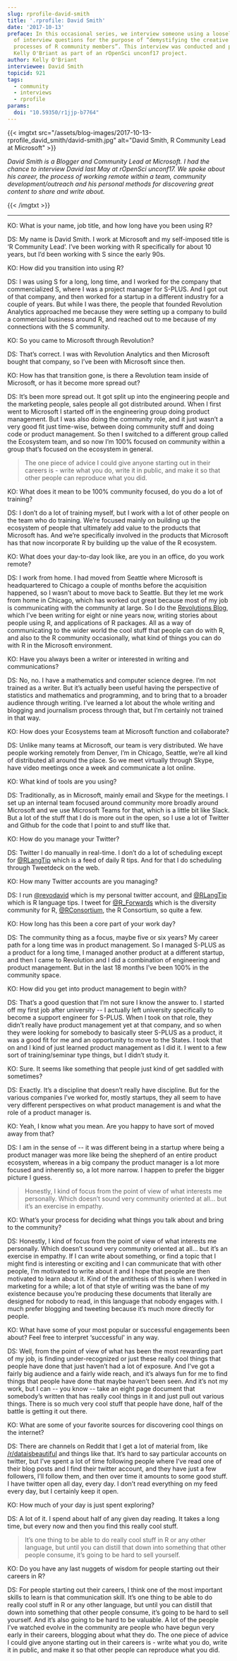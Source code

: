 ```yaml
---
slug: rprofile-david-smith
title: '.rprofile: David Smith'
date: '2017-10-13'
preface: In this occasional series, we interview someone using a loosely defined set
  of interview questions for the purpose of “demystifying the creative and development
  processes of R community members”. This interview was conducted and prepared by
  Kelly O'Briant as part of an rOpenSci unconf17 project.
author: Kelly O'Briant
interviewee: David Smith
topicid: 921
tags:
  - community
  - interviews
  - rprofile
params:
  doi: "10.59350/r1jjp-b7764"
---
```


{{< imgtxt src="/assets/blog-images/2017-10-13-rprofile_david_smith/david-smith.jpg" alt="David Smith, R Community Lead at Microsoft" >}}

_David Smith is a Blogger and Community Lead at Microsoft. I had the chance to interview David last May at rOpenSci unconf17. We spoke about his career, the process of working remote within a team, community development/outreach and his personal methods for discovering great content to share and write about._

{{< /imgtxt >}}

---

KO: What is your name, job title, and how long have you been using R?

DS: My name is David Smith. I work at Microsoft and my self-imposed title is ‘R Community Lead’. I’ve been working with R specifically for about 10 years, but I’d been working with S since the early 90s.

KO: How did you transition into using R?

DS: I was using S for a long, long time, and I worked for the company that commercialized S, where I was a project manager for S-PLUS. And I got out of that company, and then worked for a startup in a different industry for a couple of years. But while I was there, the people that founded Revolution Analytics approached me because they were setting up a company to build a commercial business around R, and reached out to me because of my connections with the S community.

KO: So you came to Microsoft through Revolution?

DS: That’s correct. I was with Revolution Analytics and then Microsoft bought that company, so I’ve been with Microsoft since then.

KO: How has that transition gone, is there a Revolution team inside of Microsoft, or has it become more spread out?

DS: It’s been more spread out. It got split up into the engineering people and the marketing people, sales people all got distributed around. When I first went to Microsoft I started off in the engineering group doing product management. But I was also doing the community role, and it just wasn’t a very good fit just time-wise, between doing community stuff and doing code or product management. So then I switched to a different group called the Ecosystem team, and so now I’m 100% focused on community within a group that’s focused on the ecosystem in general.

> The one piece of advice I could give anyone starting out in their careers is - write what you do, write it in public, and make it so that other people can reproduce what you did.


KO: What does it mean to be 100% community focused, do you do a lot of training?

DS: I don’t do a lot of training myself, but I work with a lot of other people on the team who do training. We’re focused mainly on building up the ecosystem of people that ultimately add value to the products that Microsoft has. And we’re specifically involved in the products that Microsoft has that now incorporate R by building up the value of the R ecosystem.

KO: What does your day-to-day look like, are you in an office, do you work remote?

DS: I work from home. I had moved from Seattle where Microsoft is headquartered to Chicago a couple of months before the acquisition happened, so I wasn’t about to move back to Seattle. But they let me work from home in Chicago, which has worked out great because most of my job is communicating with the community at large. So I do the [Revolutions Blog](https://blog.revolutionanalytics.com/), which I’ve been writing for eight or nine years now, writing stories about people using R, and applications of R packages. All as a way of communicating to the wider world the cool stuff that people can do with R, and also to the R community occasionally, what kind of things you can do with R in the Microsoft environment.

KO: Have you always been a writer or interested in writing and communications?

DS: No, no. I have a mathematics and computer science degree. I’m not trained as a writer. But it’s actually been useful having the perspective of statistics and mathematics and programming, and to bring that to a broader audience through writing. I’ve learned a lot about the whole writing and blogging and journalism process through that, but I’m certainly not trained in that way.

KO: How does your Ecosystems team at Microsoft function and collaborate?

DS: Unlike many teams at Microsoft, our team is very distributed. We have people working remotely from Denver, I’m in Chicago, Seattle, we’re all kind of distributed all around the place. So we meet virtually through Skype, have video meetings once a week and communicate a lot online.

KO: What kind of tools are you using?

DS: Traditionally, as in Microsoft, mainly email and Skype for the meetings. I set up an internal team focused around community more broadly around Microsoft and we use Microsoft Teams for that,
which is a little bit like Slack. But a lot of the stuff that I do is more out in the open, so I use a lot of Twitter and Github for the code that I point to and stuff like that.

KO: How do you manage your Twitter?

DS: Twitter I do manually in real-time. I don’t do a lot of scheduling except for [@RLangTip](https://twitter.com/rlangtip)
which is a feed of daily R tips. And for that I do scheduling through Tweetdeck on the web.

KO: How many Twitter accounts are you managing?

DS: I run [@revodavid](https://twitter.com/revodavid) which is my personal twitter account, and [@RLangTip](https://twitter.com/rlangtip) which is R language tips. I tweet for [@R_Forwards](https://twitter.com/R_Forwards) which is the diversity community for R, [@RConsortium](https://twitter.com/RConsortium), the R Consortium, so quite a few.

KO: How long has this been a core part of your work day?

DS: The community thing as a focus, maybe five or six years? My career path for a long time was in product management. So I managed S-PLUS as a product for a long time, I managed another product at a different startup, and then I came to Revolution and I did a combination of engineering and product management. But in the last 18 months I’ve been 100% in the community space.

KO: How did you get into product management to begin with?

DS: That’s a good question that I’m not sure I know the answer to. I started off my first job after university -- I actually left university specifically to become a support engineer for S-PLUS. When I took on that role, they didn’t really have product management yet at that company, and so when they were looking for somebody to basically steer S-PLUS as a product, it was a good fit for me and an opportunity to move to the States. I took that on and I kind of just learned product management as I did it. I went to a few sort of training/seminar type things, but I didn’t study it.

KO: Sure. It seems like something that people just kind of get saddled with sometimes?

DS: Exactly. It’s a discipline that doesn’t really have discipline. But for the various companies I’ve worked for, mostly startups, they all seem to have very different perspectives on what product management is and what the role of a product manager is.

KO: Yeah, I know what you mean. Are you happy to have sort of moved away from that?

DS: I am in the sense of -- it was different being in a startup where being a product manager was more like being the shepherd of an entire product ecosystem, whereas in a big company the product manager is a lot more focused and inherently so, a lot more narrow. I happen to prefer the bigger picture I guess.

> Honestly, I kind of focus from the point of view of what interests me personally. Which doesn’t sound very community oriented at all… but it’s an exercise in empathy.


KO: What’s your process for deciding what things you talk about and bring to the community?

DS: Honestly, I kind of focus from the point of view of what interests me personally. Which doesn’t sound very community oriented at all… but it’s an exercise in empathy. If I can write about something, or find a topic that I might find is interesting or exciting and I can communicate that with other people, I’m motivated to write about it and I hope that people are then motivated to learn about it. Kind of the antithesis of this is when I worked in marketing for a while; a lot of that style of writing was the bane of my existence because you’re producing these documents that literally are designed for nobody to read, in this language that nobody engages with. I much prefer blogging and tweeting because it’s much more directly for people.

KO: What have some of your most popular or successful engagements been about? Feel free to interpret ‘successful' in any way.

DS: Well, from the point of view of what has been the most rewarding part of my job, is finding under-recognized or just these really cool things that people have done that just haven’t had a lot of exposure. And I’ve got a fairly big audience and a fairly wide reach, and it’s always fun for me to find things that people have done that maybe haven’t been seen. And it’s not my work, but I can -- you know -- take an eight page document that somebody’s written that has really cool things in it and just pull out various things. There is so much very cool stuff that people have done, half of the battle is getting it out there.

KO: What are some of your favorite sources for discovering cool things on the internet?

DS: There are channels on Reddit that I get a lot of material from, like [/r/dataisbeautiful](https://www.reddit.com/r/dataisbeautiful/) and things like that. It’s hard to say particular accounts on twitter, but I’ve spent a lot of time following people where I’ve read one of their blog posts and I find their twitter account, and they have just a few followers, I’ll follow them, and then over time it amounts to some good stuff. I have twitter open all day, every day. I don’t read everything on my feed every day, but I certainly keep it open.

KO: How much of your day is just spent exploring?

DS: A lot of it. I spend about half of any given day reading. It takes a long time, but every now and then you find this really cool stuff.

> It’s one thing to be able to do really cool stuff in R or any other language, but until you can distill that down into something that other people consume, it’s going to be hard to sell yourself.


KO: Do you have any last nuggets of wisdom for people starting out their careers in R?

DS: For people starting out their careers, I think one of the most important skills to learn is that communication skill. It’s one thing to be able to do really cool stuff in R or any other language, but until you can distill that down into something that other people consume, it’s going to be hard to sell yourself. And it’s also going to be hard to be valuable. A lot of the people I’ve watched evolve in the community are people who have begun very early in their careers, blogging about what they do. The one piece of advice I could give anyone starting out in their careers is - write what you do, write it in public, and make it so that other people can reproduce what you did.
